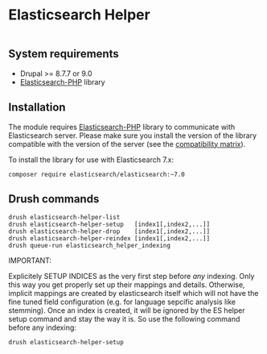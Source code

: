 # Elasticsearch Helper

[![<wunderio>](https://circleci.com/gh/wunderio/elasticsearch_helper/tree/8.x-7.x.svg?style=svg)](<https://app.circleci.com/pipelines/github/wunderio/elasticsearch_helper?branch=8.x-7.x>)

## System requirements
* Drupal >= 8.7.7 or 9.0
* [Elasticsearch-PHP](https://github.com/elastic/elasticsearch-php) library

## Installation

The module requires [Elasticsearch-PHP](https://github.com/elastic/elasticsearch-php) library to
communicate with Elasticsearch server. Please make sure you install the version of the library compatible with
the version of the server (see the [compatibility matrix](https://github.com/elastic/elasticsearch-php#version-matrix)).

To install the library for use with Elasticsearch 7.x:
```
composer require elasticsearch/elasticsearch:~7.0
```


## Drush commands

```
drush elasticsearch-helper-list
drush elasticsearch-helper-setup   [index1[,index2,...]]
drush elasticsearch-helper-drop    [index1[,index2,...]]
drush elasticsearch-helper-reindex [index1[,index2,...]]
drush queue-run elasticsearch_helper_indexing
```

IMPORTANT:

Explicitely SETUP INDICES as the very first step before _any_ indexing. Only this way you get properly set up their mappings and details. Otherwise, implicit mappings are created by elasticsearch itself which will not have the fine tuned field configuration (e.g. for language sepcific analysis like stemming). Once an index is created, it will be ignored by the ES helper setup command and stay the way it is.
So use the following command before any indexing:

```
drush elasticsearch-helper-setup
```
